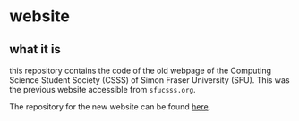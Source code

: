 website
=======
## what it is
this repository contains the code of the old webpage of the Computing Science Student Society (CSSS) of Simon Fraser University (SFU). 
This was the previous website accessible from `sfucsss.org`.

The repository for the new website can be found [here](https://github.com/CSSS/csss-site). 

